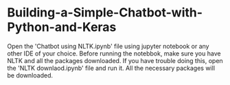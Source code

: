 # Building-a-Simple-Chatbot-with-Python-and-Keras

Open the 'Chatbot using NLTK.ipynb' file using jupyter notebook 
or any other IDE of your choice. Before running the notebbok, make sure 
you have NLTK and all the packages downloaded. If you have trouble doing this, open the 'NLTK downlaod.ipynb' 
file and run it. All the necessary packages will be downloaded. 
